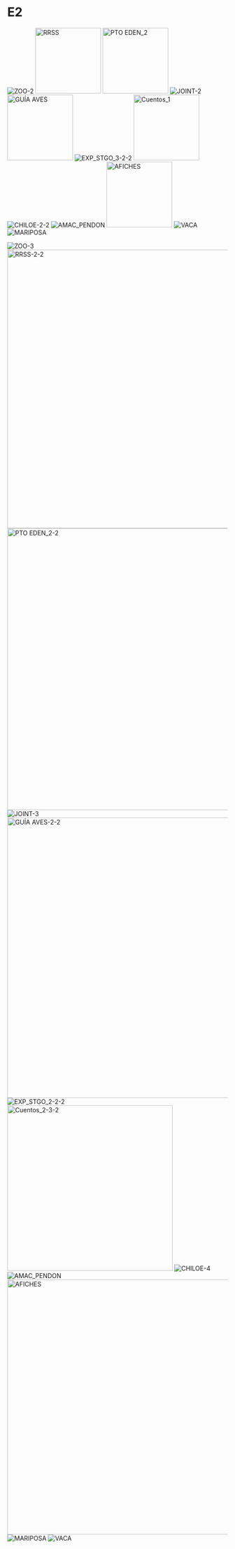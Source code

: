 # E2
![ZOO-2](https://github.com/user-attachments/assets/7a1b653f-680f-4335-b9cb-5f436ee69c17)
<img width="150" alt="RRSS" src="https://github.com/user-attachments/assets/1af74d50-d239-464c-ac7f-6f3444a00434">
<img width="150" alt="PTO EDEN_2" src="https://github.com/user-attachments/assets/fbcb6def-dcaa-4e9b-bc3b-1031d2266b0a">
![JOINT-2](https://github.com/user-attachments/assets/3919a40e-6d9a-411e-9dd3-7ca1b2ac1960)
<img width="150" alt="GUÍA AVES" src="https://github.com/user-attachments/assets/76375c5e-8cd0-488f-b5a8-2aca86bea268">
![EXP_STGO_3-2-2](https://github.com/user-attachments/assets/b14b7433-810c-4bad-85a7-7a9ad60bde0a)
<img width="150" alt="Cuentos_1" src="https://github.com/user-attachments/assets/9b9871f9-2761-4631-bd2d-32d761afa685">
![CHILOE-2-2](https://github.com/user-attachments/assets/9fb1e550-cd8e-4766-93d8-c0a1d748e390)
![AMAC_PENDON](https://github.com/user-attachments/assets/8c8fb2db-efbc-4f90-8356-50da9e79a3f4)
<img width="150" alt="AFICHES" src="https://github.com/user-attachments/assets/2cbf6961-7df4-4fe0-8761-38dd449a4a14">
![VACA](https://github.com/user-attachments/assets/c598dc2b-f53a-4936-924b-f196c6d557dc)
![MARIPOSA](https://github.com/user-attachments/assets/c9e97341-5393-442e-b605-e057858cda50)


![ZOO-3](https://github.com/user-attachments/assets/2a8cbd0f-14a3-4108-a09e-7c122ff6d85e)
<img width="637" alt="RRSS-2-2" src="https://github.com/user-attachments/assets/0d02aef9-943d-41f3-840a-59c954e29672">
<img width="644" alt="PTO EDEN_2-2" src="https://github.com/user-attachments/assets/f134698e-f467-4623-872b-3918c0f13bd9">
![JOINT-3](https://github.com/user-attachments/assets/0708afb3-b2ec-4f49-b926-f08beaca9e0e)
<img width="641" alt="GUÍA AVES-2-2" src="https://github.com/user-attachments/assets/a064dff2-37dd-45a2-9e6f-0686204156f8">
![EXP_STGO_2-2-2](https://github.com/user-attachments/assets/fa752e92-7654-4c11-ab6a-58ad907121e4)
<img width="378" alt="Cuentos_2-3-2" src="https://github.com/user-attachments/assets/daa2f37d-fcba-4714-9a58-18c92222259c">
![CHILOE-4](https://github.com/user-attachments/assets/4e5e4e40-96ba-416a-a802-129d0c6d6853)
![AMAC_PENDON](https://github.com/user-attachments/assets/36a113fa-1137-42c2-b6a8-852faca0f461)
<img width="583" alt="AFICHES" src="https://github.com/user-attachments/assets/4b4b6361-18c5-4fe5-a60f-5d0ccadc2a40">
![MARIPOSA](https://github.com/user-attachments/assets/c992bae6-549d-47e7-9c00-f64edaf213b4)
![VACA](https://github.com/user-attachments/assets/8e92bdec-e4a3-4d32-a61f-8ad4fd918c7a)

